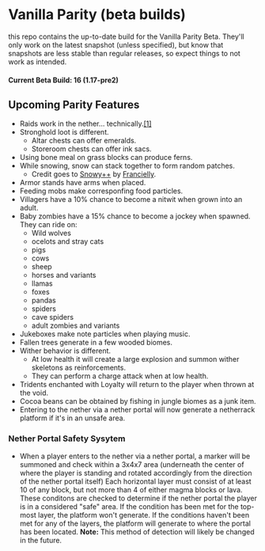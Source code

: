 # Vanilla Parity (beta builds)
this repo contains the up-to-date build for the Vanilla Parity Beta. They'll only work on the latest snapshot (unless specified), but know that snapshots are less stable than regular releases, so expect things to not work as intended.

#### Current Beta Build: 16 (1.17-pre2)
## Upcoming Parity Features
- Raids work in the nether... technically.[[1]](https://minecraft.gamepedia.com/Raid#Raid_wave_spawning)
- Stronghold loot is different.
    - Altar chests can offer emeralds.
    - Storeroom chests can offer ink sacs.
- Using bone meal on grass blocks can produce ferns.
- While snowing, snow can stack together to form random patches.
    - Credit goes to [Snowy++](https://www.planetminecraft.com/data-pack/snowy-4725382/) by [Francielly](https://www.planetminecraft.com/member/francielly/).
- Armor stands have arms when placed.
- Feeding mobs make corresponfing food particles.
- Villagers have a 10% chance to become a nitwit when grown into an adult.
- Baby zombies have a 15% chance to become a jockey when spawned. They can ride on:
    - Wild wolves
    - ocelots and stray cats
    - pigs
    - cows
    - sheep
    - horses and variants
    - llamas
    - foxes
    - pandas
    - spiders
    - cave spiders
    - adult zombies and variants
- Jukeboxes make note particles when playing music.
- Fallen trees generate in a few wooded biomes.
- Wither behavior is different.
    - At low health it will create a large explosion and summon wither skeletons as reinforcements.
    - They can perform a charge attack when at low health.
- Tridents enchanted with Loyalty will return to the player when thrown at the void.
- Cocoa beans can be obtained by fishing in jungle biomes as a junk item.
- Entering to the nether via a nether portal will now generate a netherrack platform if it's in an unsafe area.
### Nether Portal Safety Sysytem
- When a player enters to the nether via a nether portal, a marker will be summoned and check within a 3x4x7 area (underneath the center of where the player is standing and rotated accordingly from the direction of the nether portal itself) Each horizontal layer must consist of at least 10 of any block, but not more than 4 of either magma blocks or lava. These conditons are checked to determine if the nether portal the player is in a considered "safe" area. If the condition has been met for the top-most layer, the platform won't generate. If the conditions haven't been met for any of the layers, the platform will generate to where the portal has been located. **Note:** This method of detection will likely be changed in the future.
